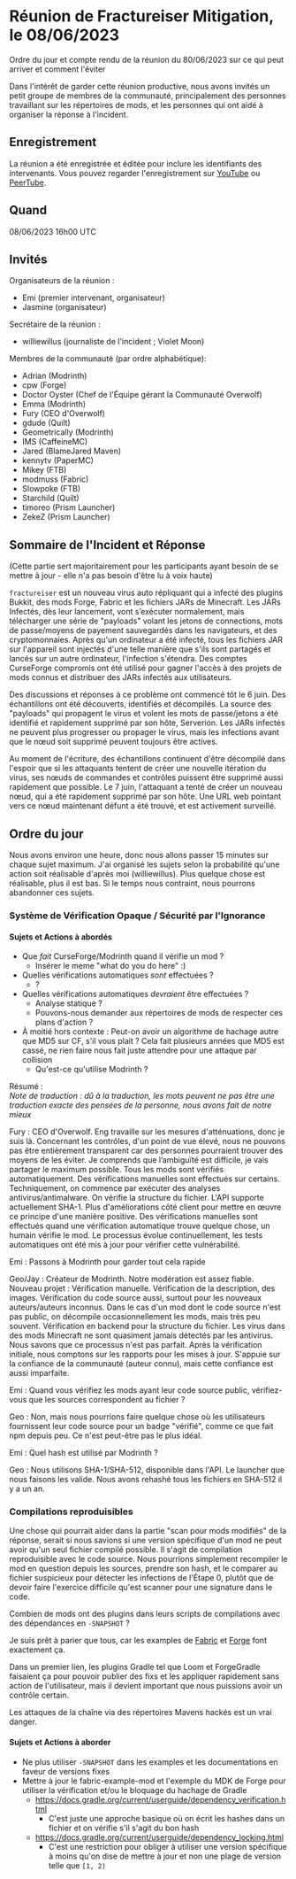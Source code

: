 # Réunion de Fractureiser Mitigation, le 08/06/2023

Ordre du jour et compte rendu de la réunion du 80/06/2023 sur ce qui peut arriver et comment l'éviter

Dans l'intérêt de garder cette réunion productive, nous avons invités un petit groupe de membres de la communauté, principalement des personnes travaillant sur les répertoires de mods, et les personnes qui ont aidé à organiser la réponse à l'incident.

## Enregistrement

La réunion a été enregistrée et éditée pour inclure les identifiants des intervenants. Vous pouvez regarder l'enregistrement sur [YouTube](https://www.youtube.com/watch?v=L52Hu334Q90) ou [PeerTube](https://tube.sleeping.town/w/c48e7df1-cf9b-43d2-84a8-4bce404ee836).

## Quand

08/06/2023 16h00 UTC

## Invités

Organisateurs de la réunion :

- Emi (premier intervenant, organisateur)
- Jasmine (organisateur)

Secrétaire de la réunion :

- williewillus (journaliste de l'incident ; Violet Moon)

Membres de la communauté (par ordre alphabétique):

- Adrian (Modrinth)
- cpw (Forge)
- Doctor Oyster (Chef de l'Équipe gérant la Communauté Overwolf)
- Emma (Modrinth)
- Fury (CEO d'Overwolf)
- gdude (Quilt)
- Geometrically (Modrinth)
- IMS (CaffeineMC)
- Jared (BlameJared Maven)
- kennytv (PaperMC)
- Mikey (FTB)
- modmuss (Fabric)
- Slowpoke (FTB)
- Starchild (Quilt)
- timoreo (Prism Launcher)
- ZekeZ (Prism Launcher)

## Sommaire de l'Incident et Réponse

(Cette partie sert majoritairement pour les participants ayant besoin de se mettre à jour - elle n'a pas besoin d'être lu à voix haute)

`fractureiser` est un nouveau virus auto répliquant qui a infecté des plugins Bukkit, des mods Forge, Fabric et les fichiers JARs de Minecraft. Les JARs Infectés, dès leur lancement, vont s’exécuter normalement, mais télécharger une série de "payloads" volant les jetons de connections, mots de passe/moyens de payement sauvegardés dans les navigateurs, et des cryptomonnaies. Après qu'un ordinateur a été infecté, tous les fichiers JAR sur l'appareil sont injectés d'une telle manière que s'ils sont partagés et lancés sur un autre ordinateur, l'infection s'étendra. Des comptes CurseForge compromis ont été utilisé pour gagner l'accès à des projets de mods connus et distribuer des JARs infectés aux utilisateurs.

Des discussions et réponses à ce problème ont commencé tôt le 6 juin. Des échantillons ont été découverts, identifiés et décompilés. La source des "payloads" qui propagent le virus et volent les mots de passe/jetons a été identifié et rapidement supprimé par son hôte, Serverion. Les JARs infectés ne peuvent plus progresser ou propager le virus, mais les infections avant que le nœud soit supprimé peuvent toujours être actives.

Au moment de l'écriture, des échantillons continuent d'être décompilé dans l'espoir que si les attaquants tentent de créer une nouvelle itération du virus, ses nœuds de commandes et contrôles puissent être supprimé aussi rapidement que possible. Le 7 juin, l'attaquant a tenté de créer un nouveau nœud, qui a été rapidement supprimé par son hôte. Une URL web pointant vers ce nœud maintenant défunt a été trouvé, et est activement surveillé.

## Ordre du jour

Nous avons environ une heure, donc nous allons passer 15 minutes sur chaque sujet maximum. J'ai organisé les sujets selon la probabilité qu'une action soit réalisable d'après moi (williewillus). Plus quelque chose est réalisable, plus il est bas. Si le temps nous contraint, nous pourrons abandonner ces sujets.

### Système de Vérification Opaque / Sécurité par l'Ignorance

#### Sujets et Actions à abordés

- Que *fait* CurseForge/Modrinth quand il vérifie un mod ?
  - Insérer le meme "what do you do here" :)
- Quelles vérifications automatiques *sont* effectuées ?
  - ?
- Quelles vérifications automatiques *devraient* être effectuées ?
  - Analyse statique ?
  - Pouvons-nous demander aux répertoires de mods de respecter ces plans d'action ?
- À moitié hors contexte : Peut-on avoir un algorithme de hachage autre que MD5 sur CF, s'il vous plait ? Cela fait plusieurs années que MD5 est cassé, ne rien faire nous fait juste attendre pour une attaque par collision
  - Qu'est-ce qu'utilise Modrinth ?

Résumé :\
*Note de traduction : dû à la traduction, les mots peuvent ne pas être une traduction exacte des pensées de la personne, nous avons fait de notre mieux*

Fury : CEO d'Overwolf. Eng travaille sur les mesures d'atténuations, donc je suis là.
  Concernant les contrôles, d'un point de vue élevé, nous ne pouvons pas être entièrement transparent car des personnes pourraient trouver des moyens de les éviter. Je comprends que l’ambiguïté est difficile, je vais partager le maximum possible.
  Tous les mods sont vérifiés automatiquement. Des vérifications manuelles sont effectués sur certains.
  Techniquement, on commence par exécuter des analyses antivirus/antimalware. On vérifie la structure du fichier.
  L'API supporte actuellement SHA-1.
  Plus d'améliorations côté client pour mettre en œuvre ce principe d'une manière positive.
  Des vérifications manuelles sont effectués quand une vérification automatique trouve quelque chose, un humain vérifie le mod.
  Le processus évolue continuellement, les tests automatiques ont été mis à jour pour vérifier cette vulnérabilité.

Emi : Passons à Modrinth pour garder tout cela rapide

Geo/Jay : Créateur de Modrinth. Notre modération est assez fiable.
  Nouveau projet : Vérification manuelle. Vérification de la description, des images. Vérification du code source aussi, surtout pour les nouveaux auteurs/auteurs inconnus.
  Dans le cas d'un mod dont le code source n'est pas public, on décompile occasionnellement les mods, mais très peu souvent.
  Vérification en backend pour la structure du fichier.
  Les virus dans des mods Minecraft ne sont quasiment jamais détectés par les antivirus.
  Nous savons que ce processus n'est pas parfait. Après la vérification initiale, nous comptons sur les rapports pour les mises à jour.
  S'appuie sur la confiance de la communauté (auteur connu), mais cette confiance est aussi imparfaite.

Emi : Quand vous vérifiez les mods ayant leur code source public, vérifiez-vous que les sources correspondent au fichier ?

Geo : Non, mais nous pourrions faire quelque chose où les utilisateurs fournissent leur code source pour un badge "vérifié", comme ce que fait npm depuis peu. Ce n'est peut-être pas le plus idéal.

Emi : Quel hash est utilisé par Modrinth ?

Geo : Nous utilisons SHA-1/SHA-512, disponible dans l'API. Le launcher que nous faisons les valide. Nous avons rehashé tous les fichiers en SHA-512 il y a un an.



### Compilations reproduisibles

Une chose qui pourrait aider dans la partie "scan pour mods modifiés" de la réponse, serait si nous savions si une version spécifique d'un mod ne peut avoir qu'un seul fichier compilé possible. Il s'agit de compilation reproduisible avec le code source. Nous pourrions simplement recompiler le mod en question depuis les sources, prendre son hash, et le comparer au fichier suspicieux pour détecter les infections de l'Étape 0, plutôt que de devoir faire l'exercice difficile qu'est scanner pour une signature dans le code.

Combien de mods ont des plugins dans leurs scripts de compilations avec des dépendances en `-SNAPSHOT` ?

Je suis prêt à parier que tous, car les examples de [Fabric](https://github.com/FabricMC/fabric-example-mod/blob/1.20/build.gradle#L2) et
[Forge](https://github.com/MinecraftForge/MinecraftForge/blob/1.19.x/mdk/build.gradle#L4)
font exactement ça.

Dans un premier lien, les plugins Gradle tel que Loom et ForgeGradle faisaient ça pour pouvoir publier des fixs et les appliquer rapidement sans action de l'utilisateur, mais il devient important que nous puissions avoir un contrôle certain.

Les attaques de la chaîne via des répertoires Mavens hackés est un vrai danger.

#### Sujets et Actions à aborder

- Ne plus utiliser `-SNAPSHOT` dans les examples et les documentations en faveur de versions fixes
- Mettre à jour le fabric-example-mod et l'exemple du MDK de Forge pour utiliser la vérification et/ou le bloquage du hachage de Gradle
  - https://docs.gradle.org/current/userguide/dependency_verification.html
    - C'est juste une approche basique où on écrit les hashes dans un fichier et on vérifie s'il s'agit du bon hash
  - https://docs.gradle.org/current/userguide/dependency_locking.html
    - C'est une restriction pour obliger à utiliser une version spécifique à moins qu'on dise de mettre à jour et non une plage de version telle que `[1, 2)`
